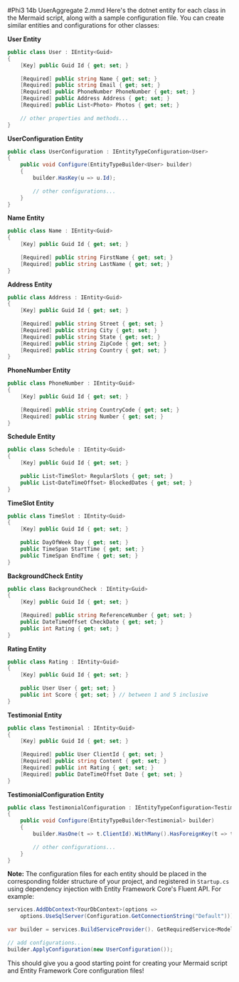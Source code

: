 #Phi3 14b UserAggregate 2.mmd
Here's the dotnet entity for each class in the Mermaid script, along with a sample configuration file. You can create similar entities and configurations for other classes:

**User Entity**
```csharp
public class User : IEntity<Guid>
{
    [Key] public Guid Id { get; set; }
    
    [Required] public string Name { get; set; }
    [Required] public string Email { get; set; }
    [Required] public PhoneNumber PhoneNumber { get; set; }
    [Required] public Address Address { get; set; }
    [Required] public List<Photo> Photos { get; set; }
    
    // other properties and methods...
}
```
**UserConfiguration Entity**
```csharp
public class UserConfiguration : IEntityTypeConfiguration<User>
{
    public void Configure(EntityTypeBuilder<User> builder)
    {
        builder.HasKey(u => u.Id);
        
        // other configurations...
    }
}
```
**Name Entity**
```csharp
public class Name : IEntity<Guid>
{
    [Key] public Guid Id { get; set; }
    
    [Required] public string FirstName { get; set; }
    [Required] public string LastName { get; set; }
}
```
**Address Entity**
```csharp
public class Address : IEntity<Guid>
{
    [Key] public Guid Id { get; set; }
    
    [Required] public string Street { get; set; }
    [Required] public string City { get; set; }
    [Required] public string State { get; set; }
    [Required] public string ZipCode { get; set; }
    [Required] public string Country { get; set; }
}
```
**PhoneNumber Entity**
```csharp
public class PhoneNumber : IEntity<Guid>
{
    [Key] public Guid Id { get; set; }
    
    [Required] public string CountryCode { get; set; }
    [Required] public string Number { get; set; }
}
```
**Schedule Entity**
```csharp
public class Schedule : IEntity<Guid>
{
    [Key] public Guid Id { get; set; }
    
    public List<TimeSlot> RegularSlots { get; set; }
    public List<DateTimeOffset> BlockedDates { get; set; }
}
```
**TimeSlot Entity**
```csharp
public class TimeSlot : IEntity<Guid>
{
    [Key] public Guid Id { get; set; }
    
    public DayOfWeek Day { get; set; }
    public TimeSpan StartTime { get; set; }
    public TimeSpan EndTime { get; set; }
}
```
**BackgroundCheck Entity**
```csharp
public class BackgroundCheck : IEntity<Guid>
{
    [Key] public Guid Id { get; set; }
    
    [Required] public string ReferenceNumber { get; set; }
    public DateTimeOffset CheckDate { get; set; }
    public int Rating { get; set; }
}
```
**Rating Entity**
```csharp
public class Rating : IEntity<Guid>
{
    [Key] public Guid Id { get; set; }
    
    public User User { get; set; }
    public int Score { get; set; } // between 1 and 5 inclusive
}
```
**Testimonial Entity**
```csharp
public class Testimonial : IEntity<Guid>
{
    [Key] public Guid Id { get; set; }
    
    [Required] public User ClientId { get; set; }
    [Required] public string Content { get; set; }
    [Required] public int Rating { get; set; }
    [Required] public DateTimeOffset Date { get; set; }
}
```
**TestimonialConfiguration Entity**
```csharp
public class TestimonialConfiguration : IEntityTypeConfiguration<Testimonial>
{
    public void Configure(EntityTypeBuilder<Testimonial> builder)
    {
        builder.HasOne(t => t.ClientId).WithMany().HasForeignKey(t => t.ReferenceNumber);
        
        // other configurations...
    }
}
```
**Note:** The configuration files for each entity should be placed in the corresponding folder structure of your project, and registered in `Startup.cs` using dependency injection with Entity Framework Core's Fluent API. For example:

```csharp
services.AddDbContext<YourDbContext>(options =>
    options.UseSqlServer(Configuration.GetConnectionString("Default")));
    
var builder = services.BuildServiceProvider(). GetRequiredService<ModelBuilder>();
        
// add configurations...
builder.ApplyConfiguration(new UserConfiguration());
```
This should give you a good starting point for creating your Mermaid script and Entity Framework Core configuration files!